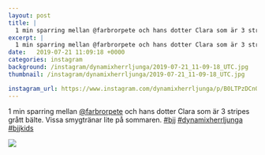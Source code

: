 ```yaml
---
layout: post
title: |
  1 min sparring mellan @farbrorpete och hans dotter Clara som är 3 stripes grått bälte
excerpt: |
  1 min sparring mellan @farbrorpete och hans dotter Clara som är 3 stripes grått bälte. Vissa smygtränar lite på sommaren.   
date:   2019-07-21 11:09:18 +0000
categories: instagram
background: /instagram/dynamixherrljunga/2019-07-21_11-09-18_UTC.jpg
thumbnail: /instagram/dynamixherrljunga/2019-07-21_11-09-18_UTC.jpg

instagram_url: https://www.instagram.com/dynamixherrljunga/p/B0LTPzDCnQc
---
```

1 min sparring mellan [@farbrorpete](https://www.instagram.com/farbrorpete/) och hans dotter Clara som är 3 stripes grått bälte. Vissa smygtränar lite på sommaren. [#bjj](https://www.instagram.com/explore/tags/bjj/) [#dynamixherrljunga](https://www.instagram.com/explore/tags/dynamixherrljunga/) [#bjjkids](https://www.instagram.com/explore/tags/bjjkids/)



<img src='{{ site.baseurl }}/instagram/dynamixherrljunga/2019-07-21_11-09-18_UTC.jpg' class='img-fluid' />

